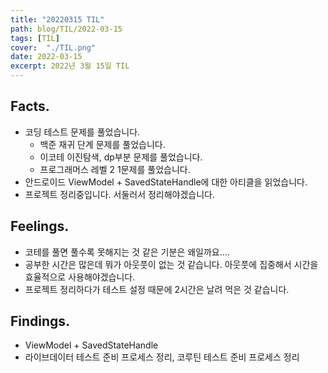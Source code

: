 ```yaml
---
title: "20220315 TIL"
path: blog/TIL/2022-03-15
tags: [TIL]
cover:  "./TIL.png"
date: 2022-03-15
excerpt: 2022년 3월 15일 TIL
---
```


## Facts.

- 코딩 테스트 문제를 풀었습니다.
    - 백준 재귀 단계 문제를 풀었습니다.
    - 이코테 이진탐색, dp부분 문제를 풀었습니다.
    - 프로그래머스 레벨 2 1문제를 풀었습니다.
- 안드로이드 ViewModel + SavedStateHandle에 대한 아티클을 읽었습니다.
- 프로젝트 정리중입니다. 서둘러서 정리해야겠습니다.

## Feelings.

- 코테를 풀면 풀수록 못해지는 것 같은 기분은 왜일까요....
- 공부한 시간은 많은데 뭐가 아웃풋이 없는 것 같습니다. 아웃풋에 집중해서 시간을 효율적으로 사용해야겠습니다.
- 프로젝트 정리하다가 테스트 설정 때문에 2시간은 날려 먹은 것 같습니다.

## Findings.

- ViewModel + SavedStateHandle
- 라이브데이터 테스트 준비 프로세스 정리, 코루틴 테스트 준비 프로세스 정리
